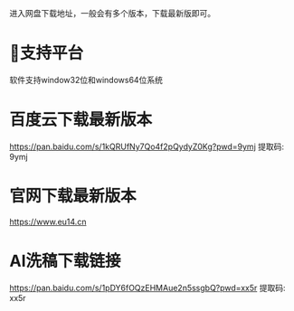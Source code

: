 进入网盘下载地址，一般会有多个版本，下载最新版即可。

#  💝支持平台

软件支持window32位和windows64位系统

# 百度云下载最新版本
https://pan.baidu.com/s/1kQRUfNy7Qo4f2pQydyZ0Kg?pwd=9ymj 提取码: 9ymj

# 官网下载最新版本
https://www.eu14.cn

# AI洗稿下载链接
https://pan.baidu.com/s/1pDY6fOQzEHMAue2n5ssgbQ?pwd=xx5r 提取码: xx5r